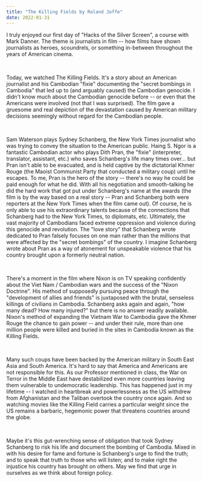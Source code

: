 ```yaml
---
title: "The Killing Fields by Roland Joffe"
date: 2022-01-31
---
```


I truly enjoyed our first day of "Hacks of the Silver Screen", a course with Mark Danner. The theme is
journalists in film -- how films have shown journalists as heroes, scoundrels,
or something in-between throughout the years of American cinema.


 


Today, we watched The Killing Fields. It's a story about an
American journalist and his Cambodian "fixie" documenting the
"secret bombings in Cambodia" that led up to (and arguably caused)
the Cambodian genocide. I didn't know much about the Cambodian genocide before
-- or even that the Americans were involved (not that I was surprised). The film gave a gruesome and real depiction of the devastation caused by American military
decisions seemingly without regard for the Cambodian people. 


 


Sam Waterson plays
Sydney Schanberg, the New York Times journalist who was trying to convey the
situation to the American public. Haing S. Ngor is a fantastic Cambodian actor
who plays Dith Pran, the "fixie" (interpreter, translator, assistant,
etc.) who saves Schanberg's life many times over... but Pran isn't able to be evacuated,
and is held captive by the dictatorial Khmer Rouge (the Maoist Communist Party
that conducted a military coup) until he escapes. To me, Pran is the hero of
the story -- there's no way he could be paid enough for what he did. With all his negotiation and smooth-talking he did the hard work
that got put under Schanberg's name at the awards (the film is by the way based
on a real story -- Pran and Schanberg both were reporters at the New York Times
when the film came out). Of course, he is only able to use his extraordinary
talents because of the connections that Schanberg had to the New York Times, to
diplomats, etc. Ultimately, the vast majority of Cambodians faced extreme
oppression and violence during this genocide and revolution. The "love
story" that Schanberg wrote dedicated to Pran falsely focuses on one man
rather than the millions that were affected by the "secret bombings"
of the country. I imagine Schanberg wrote about Pran as a way of atonement for unspeakable
violence that his country brought upon a formerly neutral nation.


 


There's a moment in
the film where Nixon is on TV speaking confidently about the Viet Nam /
Cambodian wars and the success of the "Nixon Doctrine". His method of
supposedly pursuing peace through the "development of allies and friends"
is juxtaposed with the brutal, senseless killings of civilians in Cambodia.
Schanberg asks again and again, "how many dead? How many injured?"
but there is no answer readily available. Nixon's method of expanding the
Vietnam War to Cambodia gave the Khmer Rouge the chance to gain power -- and
under their rule, more than one million people were killed and buried in the
sites in Cambodia known as the Killing Fields.


 


Many such coups have
been backed by the American military in South East Asia and South America. It's
hard to say that America and Americans are
not responsible for this. As our Professor mentioned in class, the War on
Terror in the Middle East have destabilized even more countries leaving them
vulnerable to undemocratic leadership. This has happened just in my lifetime -- I watched in
heartbreak and powerlessness as the US withdrew from Afghanistan and the
Taliban overtook the country once again.
And so watching movies like the Killing Field carries
a particular weight since the US remains a barbaric, hegemonic power that
threatens countries around the globe.


 


Maybe it's this gut-wrenching sense of
obligation that took Sydney Schanberg to risk his life and document the bombing
of Cambodia. Mixed in with his desire for fame and fortune is Schanberg's urge
to find the truth; and to speak that truth to those who will listen; and to
make right the injustice his country has brought on others. May we find that
urge in ourselves as we think about foreign policy.
